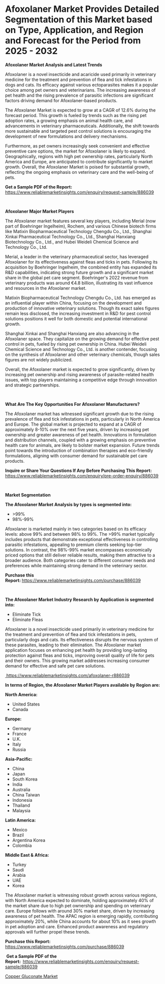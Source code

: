 <p><h1>Afoxolaner Market Provides Detailed Segmentation of this Market based on Type, Application, and Region and Forecast for the Period from 2025 - 2032</h1></p><p><strong>Afoxolaner Market Analysis and Latest Trends</strong></p>
<p><p>Afoxolaner is a novel insecticide and acaricide used primarily in veterinary medicine for the treatment and prevention of flea and tick infestations in dogs and cats. Its efficacy against various ectoparasites makes it a popular choice among pet owners and veterinarians. The increasing awareness of pet health and the rising prevalence of parasitic infections are significant factors driving demand for Afoxolaner-based products.</p><p>The Afoxolaner Market is expected to grow at a CAGR of 12.6% during the forecast period. This growth is fueled by trends such as the rising pet adoption rates, a growing emphasis on animal health care, and advancements in veterinary pharmaceuticals. Additionally, the shift towards more sustainable and targeted pest control solutions is encouraging the development of new formulations and delivery mechanisms.</p><p>Furthermore, as pet owners increasingly seek convenient and effective preventive care options, the market for Afoxolaner is likely to expand. Geographically, regions with high pet ownership rates, particularly North America and Europe, are anticipated to contribute significantly to market growth. Overall, the Afoxolaner Market is poised for substantial growth, reflecting the ongoing emphasis on veterinary care and the well-being of pets.</p></p>
<p><strong>Get a Sample PDF of the Report:&nbsp;</strong> <a href="https://www.reliablemarketinsights.com/enquiry/request-sample/886039?utm_campaign=3579&utm_medium=2&utm_source=Github&utm_content=ia&utm_term=31032025&utm_id=afoxolaner">https://www.reliablemarketinsights.com/enquiry/request-sample/886039</a></p>
<p>&nbsp;</p>
<p><strong>Afoxolaner Major Market Players</strong></p>
<p><p>The Afoxolaner market features several key players, including Merial (now part of Boehringer Ingelheim), Rochem, and various Chinese biotech firms like Matixin Biopharmaceutical Technology Chengdu Co., Ltd., Shanghai Xinkai Pharmaceutical Technology Co., Ltd., Shanghai Hanxiang Biotechnology Co., Ltd., and Hubei Weideli Chemical Science and Technology Co., Ltd. </p><p>Merial, a leader in the veterinary pharmaceutical sector, has leveraged Afoxolaner for its effectiveness against fleas and ticks in pets. Following its acquisition by Boehringer Ingelheim, the combined entity has expanded its R&D capabilities, indicating strong future growth and a significant market share in the global pet care segment. Boehringer's 2022 revenue from veterinary products was around €4.8 billion, illustrating its vast influence and resources in the Afoxolaner market.</p><p>Matixin Biopharmaceutical Technology Chengdu Co., Ltd. has emerged as an influential player within China, focusing on the development and production of innovative veterinary solutions. Though its exact sales figures remain less disclosed, the increasing investment in R&D for pest control solutions positions it well for both domestic and potential international growth.</p><p>Shanghai Xinkai and Shanghai Hanxiang are also advancing in the Afoxolaner space. They capitalize on the growing demand for effective pest control in pets, fueled by rising pet ownership in China. Hubei Weideli Chemical Science and Technology Co., Ltd. is another contender, focusing on the synthesis of Afoxolaner and other veterinary chemicals, though sales figures are not widely publicized.</p><p>Overall, the Afoxolaner market is expected to grow significantly, driven by increasing pet ownership and rising awareness of parasite-related health issues, with top players maintaining a competitive edge through innovation and strategic partnerships.</p></p>
<p>&nbsp;</p>
<p><strong>What Are The Key Opportunities For Afoxolaner Manufacturers?</strong></p>
<p><p>The Afoxolaner market has witnessed significant growth due to the rising prevalence of flea and tick infestations in pets, particularly in North America and Europe. The global market is projected to expand at a CAGR of approximately 8-10% over the next five years, driven by increasing pet ownership and greater awareness of pet health. Innovations in formulation and distribution channels, coupled with a growing emphasis on preventive health care for animals, are likely to bolster market expansion. Future trends point towards the introduction of combination therapies and eco-friendly formulations, aligning with consumer demand for sustainable pet care products.</p></p>
<p><strong>Inquire or Share Your Questions If Any Before Purchasing This Report:</strong> <a href="https://www.reliablemarketinsights.com/enquiry/pre-order-enquiry/886039?utm_campaign=3579&utm_medium=2&utm_source=Github&utm_content=ia&utm_term=31032025&utm_id=afoxolaner">https://www.reliablemarketinsights.com/enquiry/pre-order-enquiry/886039</a></p>
<p>&nbsp;</p>
<p><strong>Market Segmentation</strong></p>
<p><strong>The Afoxolaner Market Analysis by types is segmented into:</strong></p>
<p><ul><li>>99%</li><li>98%-99%</li></ul></p>
<p><p>Afoxolaner is marketed mainly in two categories based on its efficacy levels: above 99% and between 98% to 99%. The >99% market typically includes products that demonstrate exceptional effectiveness in controlling parasitic infestations, appealing to premium clients seeking top-tier solutions. In contrast, the 98%-99% market encompasses economically priced options that still deliver reliable results, making them attractive to a broader audience. Both categories cater to different consumer needs and preferences while maintaining strong demand in the veterinary sector.</p></p>
<p><strong>Purchase this Report:&nbsp;</strong><a href="https://www.reliablemarketinsights.com/purchase/886039?utm_campaign=3579&utm_medium=2&utm_source=Github&utm_content=ia&utm_term=31032025&utm_id=afoxolaner">https://www.reliablemarketinsights.com/purchase/886039</a></p>
<p>&nbsp;</p>
<p><strong>The Afoxolaner Market Industry Research by Application is segmented into:</strong></p>
<p><ul><li>Eliminate Tick</li><li>Eliminate Fleas</li></ul></p>
<p><p>Afoxolaner is a novel insecticide used primarily in veterinary medicine for the treatment and prevention of flea and tick infestations in pets, particularly dogs and cats. Its effectiveness disrupts the nervous system of these parasites, leading to their elimination. The Afoxolaner market application focuses on enhancing pet health by providing long-lasting protection against fleas and ticks, improving overall quality of life for pets and their owners. This growing market addresses increasing consumer demand for effective and safe pet care solutions.</p></p>
<p><a href="https://www.reliablemarketinsights.com/afoxolaner-r886039?utm_campaign=3579&utm_medium=2&utm_source=Github&utm_content=ia&utm_term=31032025&utm_id=afoxolaner">&nbsp;https://www.reliablemarketinsights.com/afoxolaner-r886039</a></p>
<p><strong>In terms of Region, the Afoxolaner Market Players available by Region are:</strong></p>
<p>
    <p> <strong> North America: </strong>
        <ul>
            <li>United States</li>
            <li>Canada</li>
        </ul>
        </p> 
    <p> <strong> Europe: </strong>
        <ul>
            <li>Germany</li>
            <li>France</li>
            <li>U.K.</li>
            <li>Italy</li>
            <li>Russia</li>
        </ul>
        </p> 
    <p> <strong> Asia-Pacific: </strong>
        <ul>
            <li>China</li>
            <li>Japan</li>
            <li>South Korea</li>
            <li>India</li>
            <li>Australia</li>
            <li>China Taiwan</li>
            <li>Indonesia</li>
            <li>Thailand</li>
            <li>Malaysia</li>
        </ul>
        </p> 
    <p> <strong> Latin America: </strong>
        <ul>
            <li>Mexico</li>
            <li>Brazil</li>
            <li>Argentina Korea</li>
            <li>Colombia</li>
        </ul>
        </p> 
    <p> <strong> Middle East & Africa: </strong>
        <ul>
            <li>Turkey</li>
            <li>Saudi</li>
            <li>Arabia</li>
            <li>UAE</li>
            <li>Korea</li>
        </ul>
    </p>
    </p>
<p><p>The Afoxolaner market is witnessing robust growth across various regions, with North America expected to dominate, holding approximately 40% of the market share due to high pet ownership and spending on veterinary care. Europe follows with around 30% market share, driven by increasing awareness of pet health. The APAC region is emerging rapidly, contributing approximately 20%, while China accounts for about 10% as it sees growth in pet adoption and care. Enhanced product awareness and regulatory approvals will further propel these trends.</p></p>
<p><strong>Purchase this Report: </strong><a href="https://www.reliablemarketinsights.com/purchase/886039?utm_campaign=3579&utm_medium=2&utm_source=Github&utm_content=ia&utm_term=31032025&utm_id=afoxolaner">https://www.reliablemarketinsights.com/purchase/886039</a></p>
<p>&nbsp;<strong>Get a Sample PDF of the Report:&nbsp;&nbsp;</strong><a href="https://www.reliablemarketinsights.com/enquiry/request-sample/886039?utm_campaign=3579&utm_medium=2&utm_source=Github&utm_content=ia&utm_term=31032025&utm_id=afoxolaner">https://www.reliablemarketinsights.com/enquiry/request-sample/886039</a></p>
<p><strong></strong></p>
<p><p><a href="https://github.com/hammelximalschid/Market-Research-Report-List-1/blob/main/copper-gluconate-market.md?utm_campaign=3579&utm_medium=2&utm_source=Github&utm_content=ia&utm_term=31032025&utm_id=afoxolaner">Copper Gluconate Market</a></p></p>